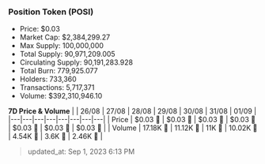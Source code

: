 
  ### Position Token (POSI)
  - Price: $0.03
  - Market Cap: $2,384,299.27
  - Max Supply: 100,000,000
  - Total Supply: 90,971,209.005
  - Circulating Supply: 90,191,283.928
  - Total Burn: 779,925.077
  - Holders: 733,360
  - Transactions: 5,717,371
  - Volume: $392,310,946.10

  **7D Price & Volume**
  | | 26&#x2F;08 | 27&#x2F;08 | 28&#x2F;08 | 29&#x2F;08 | 30&#x2F;08 | 31&#x2F;08 | 01&#x2F;09 |
  |---|---|---|---|---|---|---|---|
  | Price | $0.03 🚀 | $0.03 🚀 | $0.03 🔻 | $0.03 🔻 | $0.03 🔻 | $0.03 🔻 | $0.03 🔻 |
  | Volume | 17.18K 🚀 | 11.12K 🔻 | 11K 🔻 | 10.02K 🔻 | 4.54K 🔻 | 3.6K 🔻 | 2.46K 🔻 |

  > updated_at: Sep 1, 2023 6:13 PM
